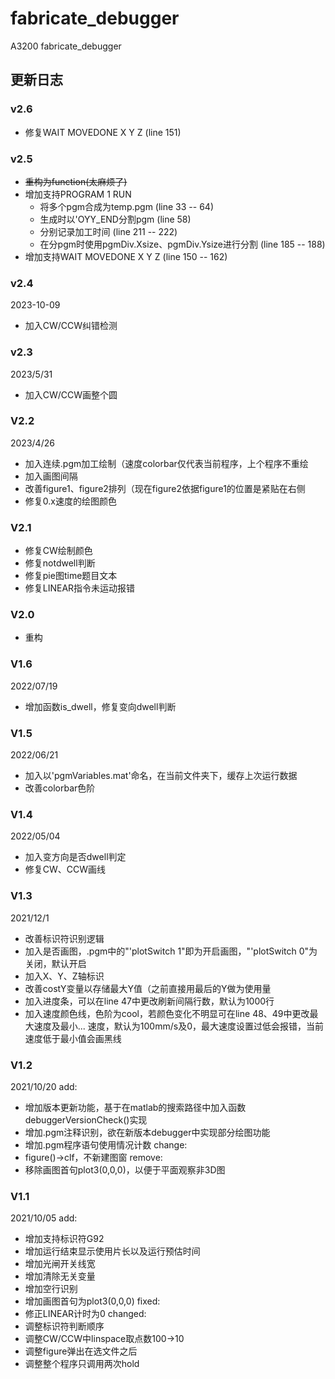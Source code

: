 # fabricate_debugger
A3200 fabricate_debugger

## 更新日志
### v2.6
+ 修复WAIT MOVEDONE X Y Z (line 151)
### v2.5
+ ~~重构为function(太麻烦了)~~
+ 增加支持PROGRAM 1 RUN
  + 将多个pgm合成为temp.pgm (line 33 -- 64)
  + 生成时以'OYY_END分割pgm (line 58)
  + 分别记录加工时间 (line 211 -- 222)
  + 在分pgm时使用pgmDiv.Xsize、pgmDiv.Ysize进行分割 (line 185 -- 188)
+ 增加支持WAIT MOVEDONE X Y Z (line 150 -- 162)
### v2.4
2023-10-09
+ 加入CW/CCW纠错检测
### v2.3
2023/5/31
+ 加入CW/CCW画整个圆
### V2.2
2023/4/26
+ 加入连续.pgm加工绘制（速度colorbar仅代表当前程序，上个程序不重绘
+ 加入画图间隔
+ 改善figure1、figure2排列（现在figure2依据figure1的位置是紧贴在右侧
+ 修复0.x速度的绘图颜色
### V2.1
+ 修复CW绘制颜色
+ 修复notdwell判断
+ 修复pie图time题目文本
+ 修复LINEAR指令未运动报错
### V2.0
+ 重构
### V1.6
2022/07/19
+ 增加函数is_dwell，修复变向dwell判断
### V1.5
2022/06/21
+ 加入以'pgmVariables.mat'命名，在当前文件夹下，缓存上次运行数据
+ 改善colorbar色阶
### V1.4
2022/05/04
+ 加入变方向是否dwell判定
+ 修复CW、CCW画线
### V1.3
2021/12/1
+ 改善标识符识别逻辑
+ 加入是否画图，.pgm中的"'plotSwitch 1"即为开启画图，"'plotSwitch 0"为关闭，默认开启
+ 加入X、Y、Z轴标识
+ 改善costY变量以存储最大Y值（之前直接用最后的Y做为使用量
+ 加入进度条，可以在line 47中更改刷新间隔行数，默认为1000行
+ 加入速度颜色线，色阶为cool，若颜色变化不明显可在line 48、49中更改最大速度及最小...
速度，默认为100mm/s及0，最大速度设置过低会报错，当前速度低于最小值会画黑线
### V1.2
2021/10/20
add:
+ 增加版本更新功能，基于在matlab的搜索路径中加入函数debuggerVersionCheck()实现
+ 增加.pgm注释识别，欲在新版本debugger中实现部分绘图功能
+ 增加.pgm程序语句使用情况计数
change:
+ figure()->clf，不新建图窗
remove:
+ 移除画图首句plot3(0,0,0)，以便于平面观察非3D图
### V1.1
2021/10/05
add:
+ 增加支持标识符G92
+ 增加运行结束显示使用片长以及运行预估时间
+ 增加光闸开关线宽
+ 增加清除无关变量
+ 增加空行识别
+ 增加画图首句为plot3(0,0,0)
fixed:
+ 修正LINEAR计时为0
changed:
+ 调整标识符判断顺序
+ 调整CW/CCW中linspace取点数100->10
+ 调整figure弹出在选文件之后
+ 调整整个程序只调用两次hold